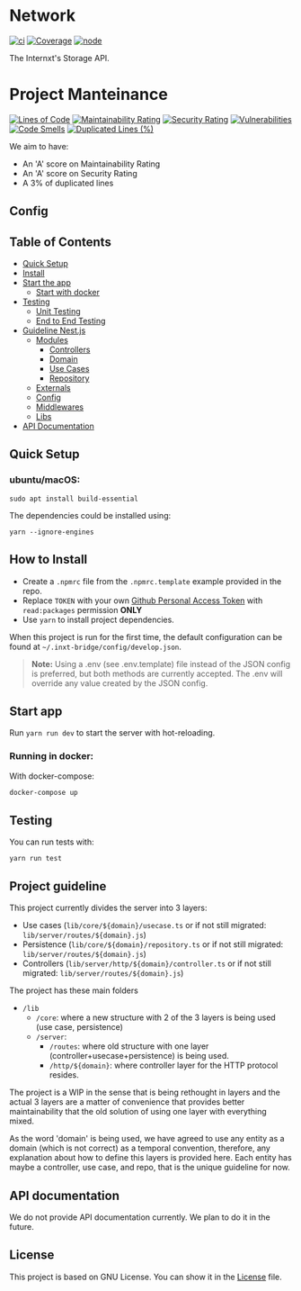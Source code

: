 Network
=
[![ci](https://github.com/internxt/bridge/actions/workflows/ci.yml/badge.svg)](https://github.com/internxt/bridge/actions/workflows/ci.yml)
[![Coverage](https://sonarcloud.io/api/project_badges/measure?project=internxt_bridge&metric=coverage)](https://sonarcloud.io/summary/new_code?id=internxt_bridge)
[![node](https://img.shields.io/badge/node-14.18-brightgreen)](https://nodejs.org/download/release/latest-fermium/)

The Internxt's Storage API.

# Project Manteinance
[![Lines of Code](https://sonarcloud.io/api/project_badges/measure?project=internxt_bridge&metric=ncloc)](https://sonarcloud.io/summary/new_code?id=internxt_bridge)
[![Maintainability Rating](https://sonarcloud.io/api/project_badges/measure?project=internxt_bridge&metric=sqale_rating)](https://sonarcloud.io/summary/new_code?id=internxt_bridge)
[![Security Rating](https://sonarcloud.io/api/project_badges/measure?project=internxt_bridge&metric=security_rating)](https://sonarcloud.io/summary/new_code?id=internxt_bridge)
[![Vulnerabilities](https://sonarcloud.io/api/project_badges/measure?project=internxt_bridge&metric=vulnerabilities)](https://sonarcloud.io/summary/new_code?id=internxt_bridge)
[![Code Smells](https://sonarcloud.io/api/project_badges/measure?project=internxt_bridge&metric=code_smells)](https://sonarcloud.io/summary/new_code?id=internxt_bridge)
[![Duplicated Lines (%)](https://sonarcloud.io/api/project_badges/measure?project=internxt_bridge&metric=duplicated_lines_density)](https://sonarcloud.io/summary/new_code?id=internxt_bridge)

We aim to have: 
- An 'A' score on Maintainability Rating
- An 'A' score on Security Rating
- A 3% of duplicated lines

## Config


## Table of Contents

- [Quick Setup](#quick-setup)
- [Install](#how-to-install)
- [Start the app](#start-app)
  - [Start with docker](#running-in-docker)
- [Testing](#testing)
  - [Unit Testing](#unit-testing)
  - [End to End Testing](#end-to-end-testing)
- [Guideline Nest.js](#guideline-nest.js)
  - [Modules](#modules)
    - [Controllers](#defining-controllers)
    - [Domain](#defining-domain)
    - [Use Cases](#defining-use-cases)
    - [Repository](#defining-repository)
  - [Externals](#externals)
  - [Config](#conig)
  - [Middlewares](#middlewares)
  - [Libs](#libs)
- [API Documentation](#api-documentation)

## Quick Setup
### ubuntu/macOS:

```
sudo apt install build-essential
```

The dependencies could be installed using:
```
yarn --ignore-engines
```

## How to Install

- Create a `.npmrc` file from the `.npmrc.template` example provided in the repo. 
- Replace `TOKEN` with your own [Github Personal Access Token](https://docs.github.com/en/github/authenticating-to-github/keeping-your-account-and-data-secure/creating-a-personal-access-token) with `read:packages` permission **ONLY**
- Use `yarn` to install project dependencies.

When this project is run for the first time, the default configuration can be found at `~/.inxt-bridge/config/develop.json`.

> **Note:** Using a .env (see .env.template) file instead of the JSON config is preferred, but both methods are currently accepted. The .env will override any value created by the JSON config.

## Start app

Run `yarn run dev` to start the server with hot-reloading.

### Running in docker:

With docker-compose:
```bash
docker-compose up
```

## Testing

You can run tests with:

```
yarn run test
```

## Project guideline
This project currently divides the server into 3 layers: 
- Use cases (```lib/core/${domain}/usecase.ts``` or if not still migrated: ```lib/server/routes/${domain}.js```)
- Persistence (```lib/core/${domain}/repository.ts``` or if not still migrated: ```lib/server/routes/${domain}.js```)
- Controllers (```lib/server/http/${domain}/controller.ts``` or if not still migrated: ```lib/server/routes/${domain}.js```)

The project has these main folders
- ```/lib```
  - ```/core```: where a new structure with 2 of the 3 layers is being used (use case, persistence)
  - ```/server```:
    - ```/routes```: where old structure with one layer (controller+usecase+persistence) is being used.
    - ```/http/${domain}```: where controller layer for the HTTP protocol resides. 

The project is a WIP in the sense that is being rethought in layers and the actual 3 layers are a matter of convenience that provides better maintainability that the old solution of using one layer with everything mixed.

As the word 'domain' is being used, we have agreed to use any entity as a domain (which is not correct) as a temporal convention, therefore, any explanation about how to define this layers is provided here. Each entity has maybe a controller, use case, and repo, that is the unique guideline for now. 
  
## API documentation
We do not provide API documentation currently. We plan to do it in the future.

## License
This project is based on GNU License. You can show it in the [License](LICENSE) file.
